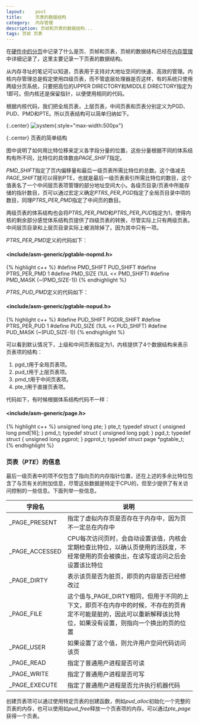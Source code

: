 ```yaml
---
layout:    post
title:     页表的数据结构
category:  内存管理
description: 页帧和页表的数据结构...
tags: 页帧 页表
---
```

在[硬件中的分页](/blog/posts/system-paging-unit/)中记录了什么是页、页帧和页表，页帧的数据结构已经在[内存管理](/blog/posts/system-paging-unit/)中详细记录了，这里主要记录一下页表的数据结构。

从内存寻址的笔记可以知道，页表用于支持对大地址空间的快速、高效的管理。内核内存管理总是假定使用四级页表，而不管底层处理器是否这样，有的系统只使用两级分页系统，只要把高位的UPPER DIRECTORY和MIDDLE DIRECTORY指定为1即可。但内核还是保留指针，以便使用相同的代码。

根据内核代码，我们把全局页表，上层页表，中间页表和页表分别定义为PGD、PUD、PMD和PTE。所以页表结构可以简单归纳如下。

{:.center}
![system](/blog/images/page.png){:style="max-width:500px"}

{:.center}
页表的简单结构

图中说明了如何用比特位移来定义各字段分量的位置，这些分量根据不同的体系结构有所不同，比特位的具体数由*PAGE_SHIFT*指定。

*PMD_SHIFT*指定了页内偏移量和最后一级页表所需比特位的总数。这个值减去*PAGE_SHIFT*就可以得到PTE，也就是最后一级页表索引所需比特位的数目，这个值表名了一个中间层页表项管理的部分地址空间大小。各级页目录/页表中所能存储的指针数目，页可以通过宏定义确定*PTRS_PER_PGD*指定了全局页目录中项的数目，同理*PTRS_PER_PMD*指定了中间页的数目。

两级页表的体系结构也会将*PTRS_PER_PMD*和*PTRS_PER_PUD*指定为1，使得内核的剩余部分感觉体系结构页提供了四级页表的转换，尽管实际上只有两级页表。中间层页目录和上层页目录实际上被消除掉了。因为其中只有一项。

*PTRS_PER_PMD*定义的代码如下：

#### <include/asm-generic/pgtable-nopmd.h> ###

{% highlight c++ %}
#define PMD_SHIFT   PUD_SHIFT
#define PTRS_PER_PMD    1
#define PMD_SIZE    (1UL << PMD_SHIFT)
#define PMD_MASK    (~(PMD_SIZE-1))
{% endhighlight %}

*PTRS_PUD_PMD*定义的代码如下：

#### <include/asm-generic/pgtable-nopud.h> ###

{% highlight c++ %}
#define PUD_SHIFT   PGDIR_SHIFT
#define PTRS_PER_PUD    1
#define PUD_SIZE    (1UL << PUD_SHIFT)
#define PUD_MASK    (~(PUD_SIZE-1))
{% endhighlight %}

可以看到默认情况下，上级和中间页表指定为1，内核提供了4个数据结构来表示页表项的结构：

1. pgd_t用于全局页表项。
2. pud_t用于上层页表项。
3. pmd_t用于中间页表项。
4. pte_t用于直接页表项。

代码如下，有时候根据体系结构代码不一样：

#### <include/asm-generic/page.h> ###

{% highlight c++ %}
unsigned long pte;
} pte_t;
typedef struct {
    unsigned long pmd[16];
} pmd_t;
typedef struct {
    unsigned long pgd;
} pgd_t;
typedef struct {
    unsigned long pgprot;
} pgprot_t;
typedef struct page *pgtable_t;
{% endhighlight %}

### 页表（*PTE*）的信息

最后一级页表中的项不仅包含了指向页的内存指针位置，还在上述的多余比特位包含了与页有关的附加信息，尽管这些数据是特定于CPU的，但至少提供了有关访问控制的一些信息。下面列举一些信息。

字段名             | 说明
------------      | -------------
\_PAGE_PRESENT    | 指定了虚拟内存页是否存在于内存中，因为页不一定总在内存中
\_PAGE_ACCESSED   | CPU每次访问页时，会自动设置该值，内核会定期检查比特位，以确认页使用的活跃度，不经常使用的页会被换出，在读写或访问之后会设置该比特位
\_PAGE_DIRTY      | 表示该页是否为脏页，即页的内容是否已经修改过
\_PAGE_FILE       | 这个值与\_PAGE\_DIRTY相同，但用于不同的上下文，即页不在内存中的时候，不存在的页肯定不可能是脏的，因此可以重新解释该比特位，如果没有设置，则指向一个换出的页的位置
\_PAGE_USER       | 如果设置了这个值，则允许用户空间代码访问该页
\_PAGE_READ       | 指定了普通用户进程是否可读
\_PAGE_WRITE      | 指定了普通用户进程是否可写
\_PAGE_EXECUTE    | 指定了普通用户进程是否允许执行机器代码

创建页表项可以通过使用特定页表的创建函数，例如*pud_alloc*初始化一个完整的页表的内存，也可以使用如*pud_free*释放一个页表项的内存。可以通过*pte_page*获得一个页表。
